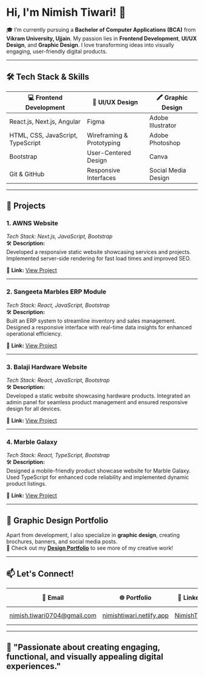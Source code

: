 # Hi, I'm Nimish Tiwari! 👋

🎓 I’m currently pursuing a **Bachelor of Computer Applications (BCA)** from **Vikram University, Ujjain**. My passion lies in **Frontend Development**, **UI/UX Design**, and **Graphic Design**. I love transforming ideas into visually engaging, user-friendly digital products.

---

## 🛠 Tech Stack & Skills

| 💻 **Frontend Development**  | 🎨 **UI/UX Design**      | 🖍️ **Graphic Design** |
|-----------------------------|-------------------------|-----------------------|
| React.js, Next.js, Angular   | Figma                   | Adobe Illustrator     |
| HTML, CSS, JavaScript, TypeScript | Wireframing & Prototyping | Adobe Photoshop       |
| Bootstrap                    | User-Centered Design    | Canva                 |
| Git & GitHub                 | Responsive Interfaces   | Social Media Design   |

---

## 🚀 Projects

### 1. **AWNS Website**  
*Tech Stack: Next.js, JavaScript, Bootstrap*  
🛠️ **Description:**  
Developed a responsive static website showcasing services and projects. Implemented server-side rendering for fast load times and improved SEO.  

🔗 **Link:** [View Project](#)

---

### 2. **Sangeeta Marbles ERP Module**  
*Tech Stack: React, JavaScript, Bootstrap*  
🛠️ **Description:**  
Built an ERP system to streamline inventory and sales management. Designed a responsive interface with real-time data insights for enhanced operational efficiency.  

🔗 **Link:** [View Project](#)

---

### 3. **Balaji Hardware Website**  
*Tech Stack: React, JavaScript, Bootstrap*  
🛠️ **Description:**  
Developed a static website showcasing hardware products. Integrated an admin panel for seamless product management and ensured responsive design for all devices.  

🔗 **Link:** [View Project](#)

---

### 4. **Marble Galaxy**  
*Tech Stack: React, TypeScript, Bootstrap*  
🛠️ **Description:**  
Designed a mobile-friendly product showcase website for Marble Galaxy. Used TypeScript for enhanced code reliability and implemented dynamic product listings.  

🔗 **Link:** [View Project](#)

---

## 🎨 Graphic Design Portfolio

Apart from development, I also specialize in **graphic design**, creating brochures, banners, and social media posts.  
🎯 Check out my **[Design Portfolio](https://nimishtiwari.netlify.app/)** to see more of my creative work!

---

## 📫 Let's Connect!

| 📧 **Email**             | 🌐 **Portfolio**                          | 💼 **LinkedIn**                                 | 🐱 **GitHub**                                  |
|--------------------------|------------------------------------------|-------------------------------------------------|------------------------------------------------|
| [nimish.tiwari0704@gmail.com](mailto:nimish.tiwari0704@gmail.com) | [nimishtiwari.netlify.app](https://nimishtiwari.netlify.app/) | [NimishTiwari](https://www.linkedin.com/in/nimish-tiwari-542146274/) | [nimish-tiwari123](https://github.com/nimish-tiwari123) |

---

## 🌟 "Passionate about creating engaging, functional, and visually appealing digital experiences."

